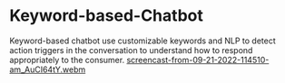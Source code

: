 # Keyword-based-Chatbot
Keyword-based chatbot use customizable keywords and NLP to detect action triggers in the conversation to understand how to respond appropriately to the consumer. 
[screencast-from-09-21-2022-114510-am_AuCI64tY.webm](https://user-images.githubusercontent.com/81240719/191526915-e419d0b8-32fa-4375-83e7-d959d6605425.webm)
